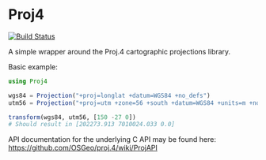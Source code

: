 # Proj4

[![Build Status](https://travis-ci.org/JuliaGeo/Proj4.jl.svg?branch=master)](https://travis-ci.org/JuliaGeo/Proj4.jl)

A simple wrapper around the Proj.4 cartographic projections library.

Basic example:

```julia
using Proj4

wgs84 = Projection("+proj=longlat +datum=WGS84 +no_defs")
utm56 = Projection("+proj=utm +zone=56 +south +datum=WGS84 +units=m +no_defs")

transform(wgs84, utm56, [150 -27 0])
# Should result in [202273.913 7010024.033 0.0]
```

API documentation for the underlying C API may be found here:
https://github.com/OSGeo/proj.4/wiki/ProjAPI
